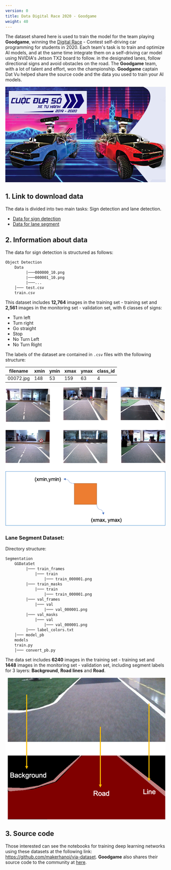 ```yaml
---
version: 0
title: Data Digital Race 2020 - Goodgame
weight: 40
---
```



The dataset shared here is used to train the model for the team playing **Goodgame**, winning the [Digital Race](https://cuocduaso.fpt.com.vn/en) - Contest self-driving car programming for students in 2020. Each team's task is to train and optimize AI models, and at the same time integrate them on a self-driving car model using NVIDIA's Jetson TX2 board to follow. in the designated lanes, follow directional signs and avoid obstacles on the road. The **Goodgame** team, with a lot of talent and effort, won the championship. **Goodgame** captain Dat Vu helped share the source code and the data you used to train your AI models.

![Digital Race 2020](cuoc-dua-so.png)

## 1. Link to download data

The data is divided into two main tasks: Sign detection and lane detection.

* [Data for sign detection](https://drive.google.com/file/d/1NGrKWHc1z_4bOh2huWHC8kZsUZFXOku-/view)
* [Data for lane segment](https://drive.google.com/file/d/1X-onXnGbrIwuXTt03rK-6FV3w2bGNyK8/view?usp=sharing)

## 2. Information about data

The data for sign detection is structured as follows:

```
Object Detection
    Data
         |───000000_10.png
         |───000001_10.png
         |───...
    │─── test.csv
    train.csv
```

This dataset includes **12,764** images in the training set - training set and **2,561** images in the monitoring set - validation set, with 6 classes of signs:

- Turn left
- Turn right
- Go straight
- Stop
- No Turn Left
- No Turn Right

The labels of the dataset are contained in `.csv` files with the following structure:

| filename | xmin | ymin | xmax | ymax | class_id |
| -------- | -------- | -------- | -------- | -------- | -------- |
| 00072.jpg | 148 | 53 | 159 | 63 | 4 |

![Data for sign recognition](object-detection-data.png)

### Lane Segment Dataset:

Directory structure:
```
Segmentation
    GGDataSet
         |─── train_frames
             |─── train
                 |─── train_000001.png
         |─── train_masks
             |─── train
                 |─── train_000001.png
         |─── val_frames
             |─── val
                 |─── val_000001.png
         |─── val_masks
             |─── val
                 |─── val_000001.png
         |─── label_colors.txt
    │─── model_pb
    models
    train.py
    │─── convert_pb.py
```

The data set includes **6240** images in the training set - training set and **1448** images in the monitoring set - validation set, including segment labels for 3 layers: **Background**, **Road lines** and **Road**.

![lane segment data](segmentation-data.png)


## 3. Source code

Those interested can see the notebooks for training deep learning networks using these datasets at the following link: <https://github.com/makerhanoi/via-dataset>. **Goodgame** also shares their source code to the community at [here](https://github.com/datvuthanh/Digital-Race). 